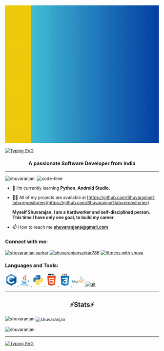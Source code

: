 <p align="center"> <img src="https://github.com/Shuvaranjan/Shuvaranjan/blob/main/mygithubprofile-ezgif.com-video-to-gif-converter.gif" width=4000 height=450/> </p>


[![Typing SVG](https://readme-typing-svg.demolab.com?font=Fira+Code&weight=700&size=25&pause=1000&random=false&width=435&lines=Hi%2C+There!👋;+Myself+Shuvaranjan+Sarkar%F0%9F%98%8E;Welcome+to+my+GitHub+profile)](https://git.io/typing-svg)



<h3 align="center" >A passionate Software Developer from India</h3>
<hr>
<img align="right" alt="code-time" width="400" src="https://imgs.search.brave.com/uGBeRwzhbiOphYDvGkQnCQYYApKyDw1OrDHAZ44cF9Y/rs:fit:860:0:0/g:ce/aHR0cHM6Ly9naWZk/Yi5jb20vaW1hZ2Vz/L2hpZ2gvYW5pbWF0/ZWQtbWFuLWNvbXB1/dGVyLWNvZGluZy1u/YWU2bWVjMzc4bHNn/MWkzLmdpZg.gif">
<p align="left"> <img src="https://komarev.com/ghpvc/?username=shuvaranjan&label=Profile%20views&color=0e75b6&style=flat" alt="shuvaranjan" /> </p>


- 🌱 I’m currently learning **Python, Android Studio.**

- 👨‍💻 All of my projects are available at [https://github.com/Shuvaranjan?tab=repositories](https://github.com/Shuvaranjan?tab=repositories)

   **Myself Shuvarajan, I am a hardworker and self-disciplined person. This time I have only one goal, to build my career.**

- 📫 How to reach me **shuvaranjans@gmail.com**


<h3 align="left">Connect with me:</h3>
<p align="left">
<a href="https://fb.com/Shuvaranjan Sarkar" target="blank"><img align="center" src="https://raw.githubusercontent.com/rahuldkjain/github-profile-readme-generator/master/src/images/icons/Social/facebook.svg" alt="shuvaranjan sarkar" height="30" width="40" /></a>
<a href="https://instagram.com/shuvaranjansarkar786" target="blank"><img align="center" src="https://raw.githubusercontent.com/rahuldkjain/github-profile-readme-generator/master/src/images/icons/Social/instagram.svg" alt="shuvaranjansarkar786" height="30" width="40" /></a>
<a href="https://www.youtube.com/c/@Gymlover_908" target="blank"><img align="center" src="https://raw.githubusercontent.com/rahuldkjain/github-profile-readme-generator/master/src/images/icons/Social/youtube.svg" alt="fittness with shuva" height="30" width="40" /></a>
</p>

<h3 align="left">Languages and Tools:</h3>
<p align="left"> <a href="https://www.cprogramming.com/" target="_blank" rel="noreferrer"> <img src="https://raw.githubusercontent.com/devicons/devicon/master/icons/c/c-original.svg" alt="c" width="40" height="40"/> </a> <a href="https://www.java.com" target="_blank" rel="noreferrer"> <img src="https://raw.githubusercontent.com/devicons/devicon/master/icons/java/java-original.svg" alt="java" width="40" height="40"/> </a>  <a href="https://www.python.org" target="_blank" rel="noreferrer"> <img src="https://raw.githubusercontent.com/devicons/devicon/master/icons/python/python-original.svg" alt="python" width="40" height="40"/> </a> <a href="https://www.w3.org/html/" target="_blank" rel="noreferrer"> <img src="https://raw.githubusercontent.com/devicons/devicon/master/icons/html5/html5-original-wordmark.svg" alt="html5" width="40" height="40"/> </a>  <a href="https://www.w3schools.com/css/" target="_blank" rel="noreferrer"> <img src="https://raw.githubusercontent.com/devicons/devicon/master/icons/css3/css3-original-wordmark.svg" alt="css3" width="40" height="40"/> </a>  <a href="https://www.mysql.com/" target="_blank" rel="noreferrer"> <img src="https://raw.githubusercontent.com/devicons/devicon/master/icons/mysql/mysql-original-wordmark.svg" alt="mysql" width="40" height="40"/> </a> <a href="https://git-scm.com/" target="_blank" rel="noreferrer"> <img src="https://www.vectorlogo.zone/logos/git-scm/git-scm-icon.svg" alt="git" width="40" height="40"/> </a>  </p>
<hr/>

<h2 align="center"> ⚡Stats⚡</h2>

<p><img align="left" src="https://github-readme-stats.vercel.app/api/top-langs?username=shuvaranjan&show_icons=true&locale=en&layout=compact" alt="shuvaranjan" /></p>

<p>&nbsp;<img align="center" src="https://github-readme-stats.vercel.app/api?username=shuvaranjan&show_icons=true&locale=en" alt="shuvaranjan" /></p>

<p><img align="center" src="https://github-readme-streak-stats.herokuapp.com/?user=shuvaranjan&" alt="shuvaranjan" /></p>

<hr>
<a href="https://git.io/typing-svg"><img src="https://readme-typing-svg.demolab.com?font=Fira+Code&weight=700&size=24&duration=3000&pause=1000&color=F70000&random=false&width=450&lines=Thankyou+!;For+Watching+my+GitHub+Profile" alt="Typing SVG" /></a>
